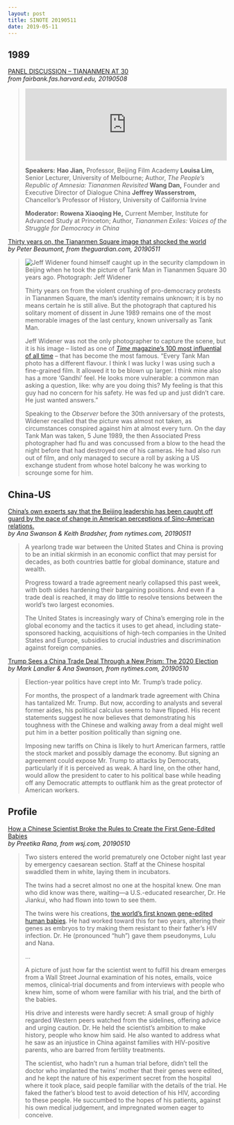 ```yaml
---
layout: post
title: SINOTE 20190511
date: 2019-05-11
---
```


## 1989

[PANEL DISCUSSION – TIANANMEN AT 30](https://fairbank.fas.harvard.edu/events/panel-discussion-tiananmen-at-30/) <br> *from fairbank.fas.harvard.edu, 20190508*

> <iframe width="100%" height="166" scrolling="no" frameborder="no" src="https://w.soundcloud.com/player/?url=https%3A//api.soundcloud.com/tracks/618555027&amp;color=ff5500"></iframe>
>
> **Speakers:**
> **Hao Jian,** Professor, Beijing Film Academy
> **Louisa Lim,** Senior Lecturer, University of Melbourne; Author, *The People’s Republic of Amnesia: Tiananmen Revisited*
> **Wang Dan,** Founder and Executive Director of Dialogue China
> **Jeffrey Wasserstrom,** Chancellor’s Professor of History, University of California Irvine
>
> **Moderator:** 
> **Rowena Xiaoqing He,** Current Member, Institute for Advanced Study at Princeton; Author, *Tiananmen Exiles: Voices of the Struggle for Democracy in China*

[Thirty years on, the Tiananmen Square image that shocked the world](https://www.theguardian.com/world/2019/may/11/tank-man-photograph-tiananmen-square-30-years-jeff-widener) <br> *by Peter Beaumont, from theguardian.com, 20190511*

> ![Jeff Widener found himself caught up in the security clampdown in Beijing when he took the picture of Tank Man in Tiananmen Square 30 years ago. Photograph: Jeff Widener](https://i.guim.co.uk/img/media/99667f691e2dfcfe1ca7f19b65aef27523bfc34c/0_173_2500_1500/master/2500.jpg?width=1140&quality=85&auto=format&fit=max&s=7f8051989f1c53b4a8146b22bec79b2b)
>
> Thirty years on from the violent crushing of pro-democracy protests in Tiananmen Square, the man’s identity remains unknown; it is by no means certain he is still alive. But the photograph that captured his solitary moment of dissent in June 1989 remains one of the most memorable images of the last century, known universally as Tank Man.
>
> Jeff Widener was not the only photographer to capture the scene, but it is his image – listed as one of [*Time* magazine’s 100 most influential of all time](http://100photos.time.com/photos/jeff-widener-tank-man) – that has become the most famous. “Every Tank Man photo has a different flavour. I think I was lucky I was using such a fine-grained film. It allowed it to be blown up larger. I think mine also has a more ‘Gandhi’ feel. He looks more vulnerable: a common man asking a question, like: why are you doing this? My feeling is that this guy had no concern for his safety. He was fed up and just didn’t care. He just wanted answers.”
>
> Speaking to the *Observer* before the 30th anniversary of the protests, Widener recalled that the picture was almost not taken, as circumstances conspired against him at almost every turn. On the day Tank Man was taken, 5 June 1989, the then Associated Press photographer had flu and was concussed from a blow to the head the night before that had destroyed one of his cameras. He had also run out of film, and only managed to secure a roll by asking a US exchange student from whose hotel balcony he was working to scrounge some for him.

## China-US

[China’s own experts say that the Beijing leadership has been caught off guard by the pace of change in American perceptions of Sino-American relations.](https://www.nytimes.com/2019/05/11/world/asia/us-china-trade-war.html)  <br> *by Ana Swanson & Keith Bradsher, from nytimes.com, 20190511*

> A yearlong trade war between the United States and China is proving to be an initial skirmish in an economic conflict that may persist for decades, as both countries battle for global dominance, stature and wealth.
>
> Progress toward a trade agreement nearly collapsed this past week, with both sides hardening their bargaining positions. And even if a trade deal is reached, it may do little to resolve tensions between the world’s two largest economies.
>
> The United States is increasingly wary of China’s emerging role in the global economy and the tactics it uses to get ahead, including state-sponsored hacking, acquisitions of high-tech companies in the United States and Europe, subsidies to crucial industries and discrimination against foreign companies.

[Trump Sees a China Trade Deal Through a New Prism: The 2020 Election](https://www.nytimes.com/2019/05/10/us/politics/trump-china-trade-2020-election.html) <br> *by Mark Landler & Ana Swanson, from nytimes.com, 20190510*

> Election-year politics have crept into Mr. Trump’s trade policy.
>
> For months, the prospect of a landmark trade agreement with China has tantalized Mr. Trump. But now, according to analysts and several former aides, his political calculus seems to have flipped. His recent statements suggest he now believes that demonstrating his toughness with the Chinese and walking away from a deal might well put him in a better position politically than signing one.
>
> Imposing new tariffs on China is likely to hurt American farmers, rattle the stock market and possibly damage the economy. But signing an agreement could expose Mr. Trump to attacks by Democrats, particularly if it is perceived as weak. A hard line, on the other hand, would allow the president to cater to his political base while heading off any Democratic attempts to outflank him as the great protector of American workers.

## Profile

[How a Chinese Scientist Broke the Rules to Create the First Gene-Edited Babies](https://www.wsj.com/articles/how-a-chinese-scientist-broke-the-rules-to-create-the-first-gene-edited-babies-11557506697) <br> *by Preetika Rana, from wsj.com, 20190510*

> Two sisters entered the world prematurely one October night last year by emergency caesarean section. Staff at the Chinese hospital swaddled them in white, laying them in incubators.
>
> The twins had a secret almost no one at the hospital knew. One man who did know was there, waiting—a U.S.-educated researcher, Dr. He Jiankui, who had flown into town to see them.
>
> The twins were his creations, [the world’s first known gene-edited human babies](https://www.wsj.com/articles/chinese-scientist-claims-worlds-first-genetically-modified-babies-1543258316?mod=article_inline&mod=article_inline). He had worked toward this for two years, altering their genes as embryos to try making them resistant to their father’s HIV infection. Dr. He (pronounced “huh”) gave them pseudonyms, Lulu and Nana.
>
> ...
>
> A picture of just how far the scientist went to fulfill his dream emerges from a Wall Street Journal examination of his notes, emails, voice memos, clinical-trial documents and from interviews with people who knew him, some of whom were familiar with his trial, and the birth of the babies.
>
> His drive and interests were hardly secret: A small group of highly regarded Western peers watched from the sidelines, offering advice and urging caution. Dr. He held the scientist’s ambition to make history, people who know him said. He also wanted to address what he saw as an injustice in China against families with HIV-positive parents, who are barred from fertility treatments.
>
> The scientist, who hadn’t run a human trial before, didn’t tell the doctor who implanted the twins’ mother that their genes were edited, and he kept the nature of his experiment secret from the hospital where it took place, said people familiar with the details of the trial. He faked the father’s blood test to avoid detection of his HIV, according to these people. He succumbed to the hopes of his patients, against his own medical judgement, and impregnated women eager to conceive.